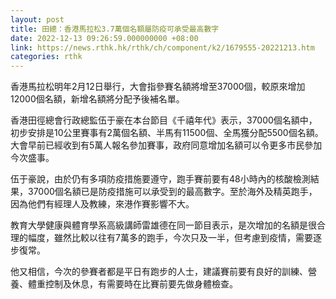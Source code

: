 ```yaml
---
layout: post
title: 田總：香港馬拉松3.7萬個名額屬防疫可承受最高數字
date: 2022-12-13 09:26:59.000000000 +08:00
link: https://news.rthk.hk/rthk/ch/component/k2/1679555-20221213.htm
categories: rthk
---
```


香港馬拉松明年2月12日舉行，大會指參賽名額將增至37000個，較原來增加12000個名額，新增名額將分配予後補名單。

香港田徑總會行政總監伍于豪在本台節目《千禧年代》表示，37000個名額中，初步安排是10公里賽事有2萬個名額、半馬有11500個、全馬獲分配5500個名額。大會早前已經收到有5萬人報名參加賽事，政府同意增加名額可以令更多市民參加今次盛事。

伍于豪說，由於仍有多項防疫措施要遵守，跑手賽前要有48小時內的核酸檢測結果，37000個名額已是防疫措施可以承受到的最高數字。至於海外及精英跑手，因為他們有經理人及教練，來港作賽影響不大。

教育大學健康與體育學系高級講師雷雄德在同一節目表示，是次增加的名額是很合理的幅度，雖然比較以往有7萬多的跑手，今次只及一半，但考慮到疫情，需要逐步復常。

他又相信，今次的參賽者都是平日有跑步的人士，建議賽前要有良好的訓練、營養、體重控制及休息，有需要時在比賽前要先做身體檢查。
